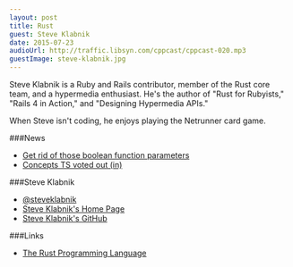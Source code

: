 ```yaml
---
layout: post
title: Rust
guest: Steve Klabnik
date: 2015-07-23
audioUrl: http://traffic.libsyn.com/cppcast/cppcast-020.mp3
guestImage: steve-klabnik.jpg
---
```


Steve Klabnik is a Ruby and Rails contributor, member of the Rust core team, and a hypermedia enthusiast. He's the author of "Rust for Rubyists," "Rails 4 in Action," and "Designing Hypermedia APIs."

When Steve isn't coding, he enjoys playing the Netrunner card game.

###News

 - [Get rid of those boolean function parameters](http://mortoray.com/2015/06/15/get-rid-of-those-boolean-function-parameters/)
 - [Concepts TS voted out (in)](http://www.reddit.com/r/cpp/comments/3dzv6i/eric_niebler_on_twitter_the_concepts_ts_was_voted/)
 
###Steve Klabnik

 - [@steveklabnik](https://twitter.com/steveklabnik/)
 - [Steve Klabnik's Home Page](http://www.steveklabnik.com/)
 - [Steve Klabnik's GitHub](https://github.com/steveklabnik)

###Links

 - [The Rust Programming Language](http://www.rust-lang.org/)
